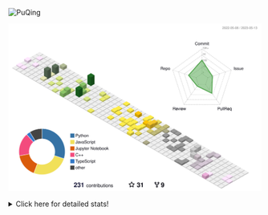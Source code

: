![PuQing](https://user-images.githubusercontent.com/27223114/171565019-9a56fae6-b08b-421f-99db-7e830da42371.png)

![](./profile-3d-contrib/profile-season-animate.svg)

<details>
<summary>Click here for detailed stats!</summary>

<!--START_SECTION:waka-->
![Lines of code](https://img.shields.io/badge/From%20Hello%20World%20I%27ve%20Written-676.1%20thousand%20lines%20of%20code-blue)

**🐱 My GitHub Data** 

> 📦 245.5 kB Used in GitHub's Storage 
 > 
> 🏆 70 Contributions in the Year 2023
 > 
> 🚫 Not Opted to Hire
 > 
> 📜 25 Public Repositories 
 > 
> 🔑 27 Private Repositories 
 > 
**I'm an Early 🐤** 

```text
🌞 Morning                186 commits         ████░░░░░░░░░░░░░░░░░░░░░   17.42 % 
🌆 Daytime                501 commits         ████████████░░░░░░░░░░░░░   46.91 % 
🌃 Evening                157 commits         ████░░░░░░░░░░░░░░░░░░░░░   14.70 % 
🌙 Night                  224 commits         █████░░░░░░░░░░░░░░░░░░░░   20.97 % 
```


📊 **This Week I Spent My Time On** 

```text
💬 Programming Languages: 
Jupyter Notebook         1 hr 59 mins        ██████████████░░░░░░░░░░░   54.73 % 
C                        59 mins             ███████░░░░░░░░░░░░░░░░░░   27.31 % 
Python                   38 mins             ████░░░░░░░░░░░░░░░░░░░░░   17.90 % 
CSV/TSV                  0 secs              ░░░░░░░░░░░░░░░░░░░░░░░░░   00.05 % 
SSH Config               0 secs              ░░░░░░░░░░░░░░░░░░░░░░░░░   00.01 % 

🔥 Editors: 
DataSpell                2 hrs 38 mins       ██████████████████░░░░░░░   72.68 % 
VS Code                  59 mins             ███████░░░░░░░░░░░░░░░░░░   27.32 % 

💻 Operating System: 
Windows                  3 hrs 37 mins       █████████████████████████   100.00 % 
```


<!--END_SECTION:waka-->
</details>
